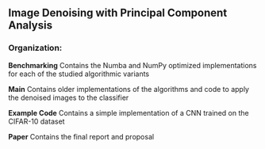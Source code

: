 ## Image Denoising with Principal Component Analysis

### Organization:

**Benchmarking** Contains the Numba and NumPy optimized implementations for each of the studied algorithmic variants

**Main** Contains older implementations of the algorithms and code to apply the denoised images to the classifier

**Example Code** Contains a simple implementation of a CNN trained on the CIFAR-10 dataset

**Paper** Contains the final report and proposal


